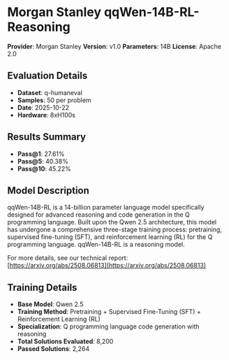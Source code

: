 # Morgan Stanley qqWen-14B-RL-Reasoning

**Provider**: Morgan Stanley
**Version**: v1.0
**Parameters**: 14B
**License**: Apache 2.0

## Evaluation Details
- **Dataset**: q-humaneval
- **Samples**: 50 per problem
- **Date**: 2025-10-22
- **Hardware**: 8xH100s

## Results Summary
- **Pass@1**: 27.61%
- **Pass@5**: 40.38%
- **Pass@10**: 45.22%

## Model Description
qqWen-14B-RL is a 14-billion parameter language model specifically designed for advanced reasoning and code generation in the Q programming language. Built upon the Qwen 2.5 architecture, this model has undergone a comprehensive three-stage training process: pretraining, supervised fine-tuning (SFT), and reinforcement learning (RL) for the Q programming language. qqWen-14B-RL is a reasoning model.

For more details, see our technical report: [https://arxiv.org/abs/2508.06813](https://arxiv.org/abs/2508.06813)

## Training Details
- **Base Model**: Qwen 2.5
- **Training Method**: Pretraining + Supervised Fine-Tuning (SFT) + Reinforcement Learning (RL)
- **Specialization**: Q programming language code generation with reasoning
- **Total Solutions Evaluated**: 8,200
- **Passed Solutions**: 2,264
